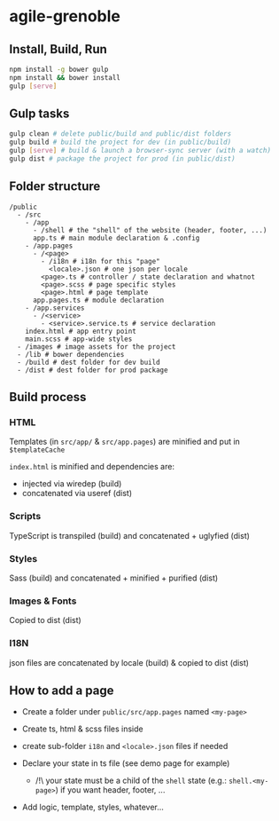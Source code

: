 # agile-grenoble

## Install, Build, Run

```bash
npm install -g bower gulp
npm install && bower install
gulp [serve]
```

## Gulp tasks

```bash
gulp clean # delete public/build and public/dist folders
gulp build # build the project for dev (in public/build)
gulp [serve] # build & launch a browser-sync server (with a watch)
gulp dist # package the project for prod (in public/dist)
```

## Folder structure

```
/public
  - /src
    - /app
      - /shell # the "shell" of the website (header, footer, ...)
      app.ts # main module declaration & .config
    - /app.pages
      - /<page>
        - /i18n # i18n for this "page"
          <locale>.json # one json per locale
        <page>.ts # controller / state declaration and whatnot
        <page>.scss # page specific styles
        <page>.html # page template
      app.pages.ts # module declaration
    - /app.services
      - /<service>
        - <service>.service.ts # service declaration
    index.html # app entry point
    main.scss # app-wide styles
  - /images # image assets for the project
  - /lib # bower dependencies
  - /build # dest folder for dev build
  - /dist # dest folder for prod package
```

## Build process

### HTML

Templates (in `src/app/` & `src/app.pages`) are minified and put in `$templateCache`

`index.html` is minified and dependencies are:
 * injected via wiredep (build)
 * concatenated via useref (dist)

### Scripts

TypeScript is transpiled (build) and concatenated + uglyfied (dist)

### Styles

Sass (build) and concatenated + minified + purified (dist)

### Images & Fonts

Copied to dist (dist)

### I18N

json files are concatenated by locale (build) & copied to dist (dist)

## How to add a page

* Create a folder under `public/src/app.pages` named `<my-page>`

* Create ts, html & scss files inside

* create sub-folder `i18n` and `<locale>.json` files if needed

* Declare your state in ts file (see demo page for example)

  - /!\ your state must be a child of the `shell` state (e.g.: `shell.<my-page>`) if you want header, footer, ...

* Add logic, template, styles, whatever...